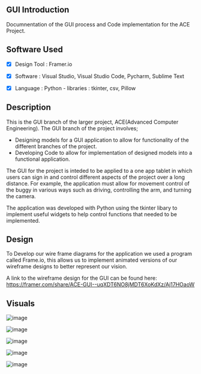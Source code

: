 ## GUI Introduction
Documnentation of the GUI process and Code implementation for the ACE Project.

## Software Used
-[x] Design Tool : Framer.io

-[x] Software : Visual Studio, Visual Studio Code, Pycharm, Sublime Text

-[x] Language : Python
              - libraries : tkinter, csv, Pillow
## Description
This is the GUI branch of the larger project, ACE(Advanced Computer Engineering). The GUI branch of the project involves; 
  - Designing models for a GUI application to allow for functionality of the different branches of the project.
  - Developing Code to allow for implementation of designed models into a functional application.

The GUI for the project is inteded to be applied to a one app tablet in which users can sign in and control different aspects of the project over a long distance. 
For example, the application must allow for movement control of the buggy in various ways such as driving, controlling the arm, and turning the camera.

The application was developed with Python using the tkinter libary to implement useful widgets to help control functions that needed to be implemented.
## Design
To Develop our wire frame diagrams for the application we used a program called  Frame.io, this allows us to implement animated versions of our wireframe designs to better represent our vision.

A link to the wireframe design for the GUI can be found here:
https://framer.com/share/ACE-GUI--uqXDT6NO8jMDT6XoKdXz/Aj17HOaoW

## Visuals
![image](https://user-images.githubusercontent.com/75033878/112982597-92234f00-9154-11eb-883d-71479f4f9909.png)


![image](https://user-images.githubusercontent.com/75033878/112982573-8a63aa80-9154-11eb-8e49-a1465d336c2f.png)

![image](https://user-images.githubusercontent.com/75033878/112982540-846dc980-9154-11eb-899e-0ee94beb8069.png)

![image](https://user-images.githubusercontent.com/75033878/112982619-95b6d600-9154-11eb-9ff5-5bf812831f2b.png)

![image](https://user-images.githubusercontent.com/75033878/112982646-9c454d80-9154-11eb-8c2e-1e1e42f5133b.png)



